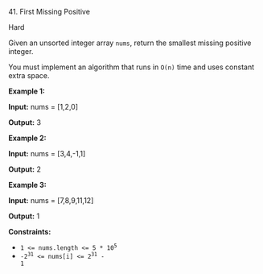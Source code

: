 ﻿41\. First Missing Positive

Hard

Given an unsorted integer array `nums`, return the smallest missing positive integer.

You must implement an algorithm that runs in `O(n)` time and uses constant extra space.

**Example 1:**

**Input:** nums = [1,2,0]

**Output:** 3 

**Example 2:**

**Input:** nums = [3,4,-1,1]

**Output:** 2 

**Example 3:**

**Input:** nums = [7,8,9,11,12]

**Output:** 1 

**Constraints:**

*   <code>1 <= nums.length <= 5 * 10<sup>5</sup></code>
*   <code>-2<sup>31</sup> <= nums[i] <= 2<sup>31</sup> - 1</code>